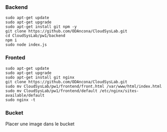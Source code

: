 ### Backend

```
sudo apt-get update
sudo apt-get upgrade
sudo apt-get install git npm -y
git clone https://github.com/ODAncona/CloudSysLab.git
cd CloudSysLab/pw1/backend
npm i
sudo node index.js
```

### Fronted

```
sudo apt-get update
sudo apt-get upgrade
sudo apt-get install git nginx
git clone https://github.com/ODAncona/CloudSysLab.git
sudo mv CloudSysLab/pw1/frontend/front.html /var/www/html/index.html
sudo mv CloudSysLab/pw1/frontend/default /etc/nginx/sites-available/default
sudo nginx -t
```

### Bucket

Placer une image dans le bucket